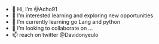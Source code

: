 - 👋 Hi, I’m @Acho91
- 👀 I’m interested learning and exploring new opportunities 
- 🌱 I’m currently learning go Lang and python 
- 💞️ I’m looking to collaborate on ...
- 📫 reach on twitter @Davidonyeulo

<!---
Acho91/Acho91 is a ✨ special ✨ repository because its `README.md` (this file) appears on your GitHub profile.
You can click the Preview link to take a look at your changes.
--->
